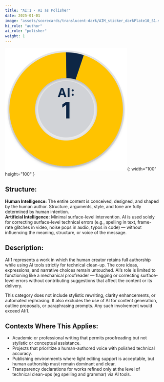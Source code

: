 ```yaml
---
title: "AI:1 - AI as Polisher"
date: 2025-01-01
image: "assets/scorecards/translucent-dark/AIM_sticker_darkPlate10_S1.svg"
hi_role: "author"
ai_role: "polisher"
weight: 1
---
```


![AI Score 1](/assets/scorecards/translucent-dark/AIM_sticker_darkPlate10_S1.svg){: width="100" height="100" }

## Structure: 
**Human Intelligence:** The entire content is conceived, designed, and shaped by the human author. Structure, arguments, style, and tone are fully determined by human intention.\
**Artificial Intelligence:** Minimal surface-level intervention. AI is used solely for correcting surface-level technical errors (e.g., spelling in text, frame-rate glitches in video, noise pops in audio, typos in code) — without influencing the meaning, structure, or voice of the message.

## Description:
AI:1 represents a work in which the human creator retains full authorship while using AI tools strictly for technical clean-up. The core ideas, expressions, and narrative choices remain untouched. AI’s role is limited to functioning like a mechanical proofreader — flagging or correcting surface-level errors without contributing suggestions that affect the content or its delivery.

This category does not include stylistic rewriting, clarity enhancements, or automated rephrasing. It also excludes the use of AI for content generation, outline proposals, or paraphrasing prompts. Any such involvement would exceed AI:1.

## Contexts Where This Applies:
- Academic or professional writing that permits proofreading but not stylistic or conceptual assistance.
- Projects that prioritize a human-authored voice with polished technical accuracy.
- Publishing environments where light editing support is acceptable, but human authorship must remain dominant and clear.
- Transparency declarations for works refined only at the level of technical clean-ups (eg spelling and grammar) via AI tools.
